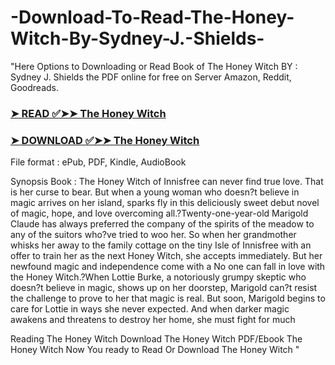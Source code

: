 # -Download-To-Read-The-Honey-Witch-By-Sydney-J.-Shields-

"Here Options to Downloading or Read Book of The Honey Witch BY : Sydney J. Shields the PDF online for free on Server Amazon, Reddit, Goodreads.

### [➤ READ ✅➤➤ The Honey Witch](https://en.ebooksteach.xyz/?book=196726166-the-honey-witch)
### [➤ DOWNLOAD ✅➤➤ The Honey Witch](https://en.ebooksteach.xyz/?book=196726166-the-honey-witch)

File format : ePub, PDF, Kindle, AudioBook

Synopsis Book : The Honey Witch of Innisfree can never find true love. That is her curse to bear. But when a young woman who doesn?t believe in magic arrives on her island, sparks fly in this deliciously sweet debut novel of magic, hope, and love overcoming all.?Twenty-one-year-old Marigold Claude has always preferred the company of the spirits of the meadow to any of the suitors who?ve tried to woo her. So when her grandmother whisks her away to the family cottage on the tiny Isle of Innisfree with an offer to train her as the next Honey Witch, she accepts immediately. But her newfound magic and independence come with a No one can fall in love with the Honey Witch.?When Lottie Burke, a notoriously grumpy skeptic who doesn?t believe in magic, shows up on her doorstep, Marigold can?t resist the challenge to prove to her that magic is real. But soon, Marigold begins to care for Lottie in ways she never expected. And when darker magic awakens and threatens to destroy her home, she must fight for much 

Reading The Honey Witch
Download The Honey Witch
PDF/Ebook The Honey Witch
Now You ready to Read Or Download The Honey Witch
"

